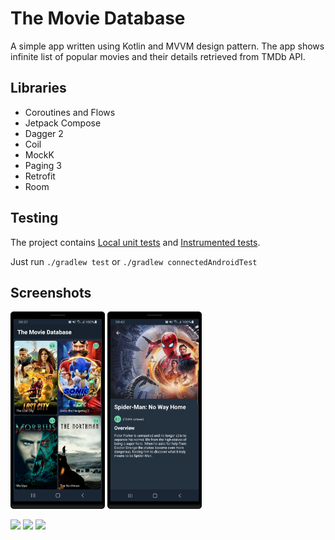 # The Movie Database

A simple app written using Kotlin and MVVM design pattern. The app shows infinite list of popular movies and their details retrieved from TMDb API.

## Libraries

- Coroutines and Flows
- Jetpack Compose
- Dagger 2
- Coil
- MockK
- Paging 3
- Retrofit
- Room


## Testing

The project contains  [Local unit tests][1] and [Instrumented tests][2].

Just run `./gradlew test` or `./gradlew connectedAndroidTest`

## Screenshots

<img width="30%" src="screenshots/phone_portrait_movies.png" /> <img width="30%" src="screenshots/phone_portrait_movie_details.png" />


<img width="60%" src="screenshots/phone_landscape_movies.png" />

<img width="60%" src="screenshots/tablet_portrait.png" />

<img width="90%" src="screenshots/tablet_landscape.png" />

[1]: app/src/test/java/com/example/themoviedatabase/
[2]: app/src/androidTest/java/com/example/themoviedatabase/
